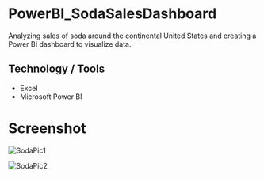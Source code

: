 # PowerBI_SodaSalesDashboard

Analyzing sales of soda around the continental United States and creating a Power BI dashboard to visualize data.

## Technology / Tools
- Excel
- Microsoft Power BI

# Screenshot

![SodaPic1](https://github.com/GerardRosario/PowerBI_SodaSalesDashboard/assets/55461102/4553fa2d-624d-44ae-8bd6-ddb2fbfe8e4f)

![SodaPic2](https://github.com/GerardRosario/PowerBI_SodaSalesDashboard/assets/55461102/57914f06-221c-4b62-b85f-8aa104af0436)


